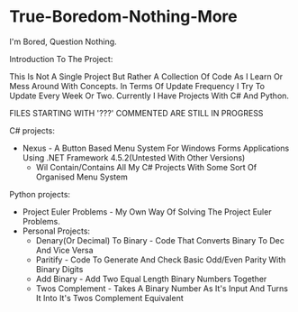 # True-Boredom-Nothing-More
I'm Bored, Question Nothing.

Introduction To The Project:

This Is Not A Single Project But Rather A Collection Of Code As I Learn Or Mess Around With Concepts. In Terms Of Update Frequency I Try To Update Every Week Or Two. Currently I Have Projects With C# And Python.

FILES STARTING WITH '???' COMMENTED ARE STILL IN PROGRESS

C# projects:
* Nexus - A Button Based Menu System For Windows Forms Applications Using .NET Framework 4.5.2(Untested With Other Versions)
  * Wil Contain/Contains All My C# Projects With Some Sort Of Organised Menu System

Python projects:
* Project Euler Problems - My Own Way Of Solving The Project Euler Problems.
* Personal Projects:
  * Denary(Or Decimal) To Binary - Code That Converts Binary To Dec And Vice Versa
  * Paritify - Code To Generate And Check Basic Odd/Even Parity With Binary Digits
  * Add Binary - Add Two Equal Length Binary Numbers Together
  * Twos Complement - Takes A Binary Number As It's Input And Turns It Into It's Twos Complement Equivalent
